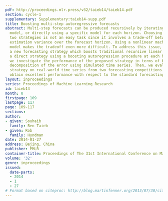```yaml
---
pdf: http://proceedings.mlr.press/v32/taieb14/taieb14.pdf
section: cycle-1
supplementary: Supplementary:taieb14-supp.pdf
title: Boosting multi-step autoregressive forecasts
abstract: Multi-step forecasts can be produced recursively by iterating a one-step
  model, or directly using a specific model for each horizon. Choosing between these
  two strategies is not an easy task since it involves a trade-off between bias and
  estimation variance over the forecast horizon. Using a nonlinear machine learning
  model makes the tradeoff even more difficult. To address this issue, we propose
  a new forecasting strategy which boosts traditional recursive linear forecasts with
  a direct strategy using a boosting autoregression procedure at each horizon. First,
  we investigate the performance of the proposed strategy in terms of bias and variance
  decomposition of the error using simulated time series. Then, we evaluate the proposed
  strategy on real-world time series from two forecasting competitions. Overall, we
  obtain excellent performance with respect to the standard forecasting strategies.
layout: inproceedings
series: Proceedings of Machine Learning Research
id: taieb14
month: 0
firstpage: 109
lastpage: 117
page: 109-117
sections: 
author:
- given: Souhaib
  family: Ben Taieb
- given: Rob
  family: Hyndman
date: 2014-01-27
address: Bejing, China
publisher: PMLR
container-title: Proceedings of The 31st International Conference on Machine Learning
volume: '32'
genre: inproceedings
issued:
  date-parts:
  - 2014
  - 1
  - 27
# Format based on citeproc: http://blog.martinfenner.org/2013/07/30/citeproc-yaml-for-bibliographies/
---
```

